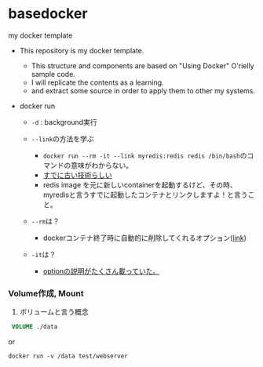 # basedocker
my docker template


- This repository is my docker template.
    - This structure and components are based on "Using Docker" O'rielly sample code.
    - I will replicate the contents as a learning.
    - and extract some source in order to apply them to other my systems.


- docker run 
    - `-d` : background実行

    - `--link`の方法を学ぶ
        - `docker run --rm -it --link myredis:redis redis /bin/bash`のコマンドの意味がわからない。
        - [すでに古い技術らしい](https://docs.docker.jp/engine/userguide/networking/default_network/dockerlinks.html)
        - redis image を元に新しいcontainerを起動するけど、その時、myredisと言うすでに起動したコンテナとリンクしますよ！と言うこと。
    - `--rm`は？
        - dockerコンテナ終了時に自動的に削除してくれるオプション([link](https://qiita.com/hoshino/items/9545d255cc0103b3d296))
    - `-it`は？
        - [optionの説明がたくさん載っていた。](https://scrapbox.io/llminatoll/docker_run%E3%81%AE%E3%82%AA%E3%83%97%E3%82%B7%E3%83%A7%E3%83%B3%E3%81%84%E3%82%8D%E3%81%84%E3%82%8D)




### Volume作成, Mount

1. ボリュームと言う概念
```Dockerfile
 VOLUME ./data 
```
or 
```Linux
docker run -v /data test/webserver
```
